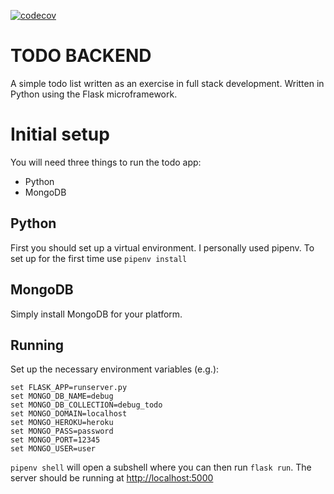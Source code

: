[![codecov](https://codecov.io/gh/ahoward1024/todo-backend/branch/master/graph/badge.svg)](https://codecov.io/gh/ahoward1024/todo-backend)

# TODO BACKEND

A simple todo list written as an exercise in full stack development.
Written in Python using the Flask microframework.

# Initial setup

You will need three things to run the todo app:
- Python
- MongoDB

## Python
First you should set up a virtual environment. I personally used pipenv.
To set up for the first time use `pipenv install`

## MongoDB
Simply install MongoDB for your platform.

## Running

Set up the necessary environment variables (e.g.):
```
set FLASK_APP=runserver.py
set MONGO_DB_NAME=debug
set MONGO_DB_COLLECTION=debug_todo
set MONGO_DOMAIN=localhost
set MONGO_HEROKU=heroku
set MONGO_PASS=password
set MONGO_PORT=12345
set MONGO_USER=user
```

`pipenv shell` will open a subshell where you can then run `flask run`. The
server should be running at [http://localhost:5000](http://localhost:5000)
